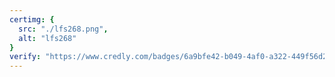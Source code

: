 ```yaml
---
certimg: {
  src: "./lfs268.png",
  alt: "lfs268"
}
verify: "https://www.credly.com/badges/6a9bfe42-b049-4af0-a322-449f56d28e7b"
---
```

